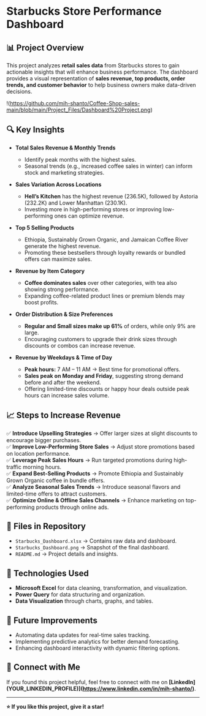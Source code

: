 # Starbucks Store Performance Dashboard  

## 📊 Project Overview  
This project analyzes **retail sales data** from Starbucks stores to gain actionable insights that will enhance business performance. The dashboard provides a visual representation of **sales revenue, top products, order trends, and customer behavior** to help business owners make data-driven decisions.

!(https://github.com/mih-shanto/Coffee-Shop-sales-main/blob/main/Project_Files/Dashboard%20Project.png)


## 🔍 Key Insights  
- **Total Sales Revenue & Monthly Trends**  
  - Identify peak months with the highest sales.
  - Seasonal trends (e.g., increased coffee sales in winter) can inform stock and marketing strategies.

- **Sales Variation Across Locations**  
  - **Hell’s Kitchen** has the highest revenue (236.5K), followed by Astoria (232.2K) and Lower Manhattan (230.1K).
  - Investing more in high-performing stores or improving low-performing ones can optimize revenue.

- **Top 5 Selling Products**  
  - Ethiopia, Sustainably Grown Organic, and Jamaican Coffee River generate the highest revenue.
  - Promoting these bestsellers through loyalty rewards or bundled offers can maximize sales.

- **Revenue by Item Category**  
  - **Coffee dominates sales** over other categories, with tea also showing strong performance.
  - Expanding coffee-related product lines or premium blends may boost profits.

- **Order Distribution & Size Preferences**  
  - **Regular and Small sizes make up 61%** of orders, while only 9% are large.
  - Encouraging customers to upgrade their drink sizes through discounts or combos can increase revenue.

- **Revenue by Weekdays & Time of Day**  
  - **Peak hours:** 7 AM – 11 AM → Best time for promotional offers.
  - **Sales peak on Monday and Friday**, suggesting strong demand before and after the weekend.
  - Offering limited-time discounts or happy hour deals outside peak hours can increase sales volume.

## 📈 Steps to Increase Revenue  
✅ **Introduce Upselling Strategies** → Offer larger sizes at slight discounts to encourage bigger purchases.  
✅ **Improve Low-Performing Store Sales** → Adjust store promotions based on location performance.  
✅ **Leverage Peak Sales Hours** → Run targeted promotions during high-traffic morning hours.  
✅ **Expand Best-Selling Products** → Promote Ethiopia and Sustainably Grown Organic coffee in bundle offers.  
✅ **Analyze Seasonal Sales Trends** → Introduce seasonal flavors and limited-time offers to attract customers.  
✅ **Optimize Online & Offline Sales Channels** → Enhance marketing on top-performing products through online ads.  

## 📂 Files in Repository  
- `Starbucks_Dashboard.xlsx` → Contains raw data and dashboard.  
- `Starbucks_Dashboard.png` → Snapshot of the final dashboard.  
- `README.md` → Project details and insights.  

## 🚀 Technologies Used  
- **Microsoft Excel** for data cleaning, transformation, and visualization.  
- **Power Query** for data structuring and organization.  
- **Data Visualization** through charts, graphs, and tables.  

## 📌 Future Improvements  
- Automating data updates for real-time sales tracking.  
- Implementing predictive analytics for better demand forecasting.  
- Enhancing dashboard interactivity with dynamic filtering options.  

## 📢 Connect with Me  
If you found this project helpful, feel free to connect with me on **[LinkedIn] (YOUR_LINKEDIN_PROFILE)](https://www.linkedin.com/in/mih-shanto/)**.  

---  
**⭐ If you like this project, give it a star!**
